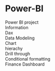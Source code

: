 # Power-BI
Power BI project<br>
Information<br>
Dax<br>
Data Modeling<br>
Chart<br>
hierachy<br>
Drill through<br>
Conditional formatting<br>
Finance Dashboard
